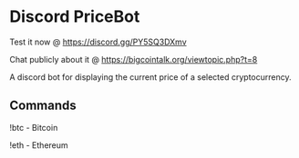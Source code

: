 # Discord PriceBot
Test it now @ https://discord.gg/PY5SQ3DXmv

Chat publicly about it @ https://bigcointalk.org/viewtopic.php?t=8

A discord bot for displaying the current price of a selected cryptocurrency.

## Commands
!btc - Bitcoin

!eth - Ethereum
